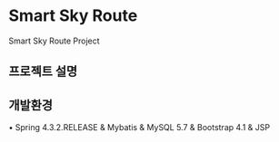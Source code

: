 # Smart Sky Route
 Smart Sky Route Project


<h2>프로젝트 설명</h2>



<h2>개발환경</h2>

&bull; 
Spring 4.3.2.RELEASE & Mybatis & MySQL 5.7 & Bootstrap 4.1 & JSP

